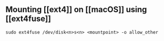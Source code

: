 ## Mounting [[ext4]] on [[macOS]] using [[ext4fuse]]
```
sudo ext4fuse /dev/disk<n>s<n> <mountpoint> -o allow_other
```